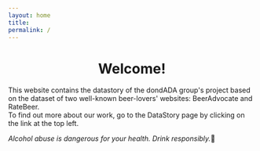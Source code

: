 ```yaml
---
layout: home
title: 
permalink: /
---
```


<div style="text-align: center;">
  <h1>Welcome!</h1>
</div>

This website contains the datastory of the dondADA group's project based on the dataset of two well-known beer-lovers' websites: BeerAdvocate and RateBeer.  
To find out more about our work, go to the DataStory page by clicking on the link at the top left.

*Alcohol abuse is dangerous for your health. Drink responsibly.*🍺

